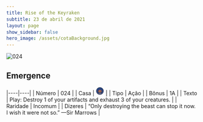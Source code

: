 ```yaml
---
title: Rise of the Keyraken
subtitle: 23 de abril de 2021
layout: page
show_sidebar: false
hero_image: /assets/cotaBackground.jpg
---
```


![024](https://cards-keyforge.s3.eu-north-1.amazonaws.com/media/pt/rotk/024.png)

## Emergence

|----|----|
| Número | 024 |
| Casa | ![Keyraken](https://raw.githubusercontent.com/cardsofkeyforge/cardsofkeyforge.github.io/master/rotk/keyraken.png "Keyraken") |
| Tipo | Ação |
| Bônus | 1A |
| Texto | Play: Destroy 1 of your artifacts and  exhaust 3 of your creatures. |
| Raridade | Incomum |
| Dizeres | “Only destroying the beast can stop it now.  I wish it were not so.” —Sir Marrows |

